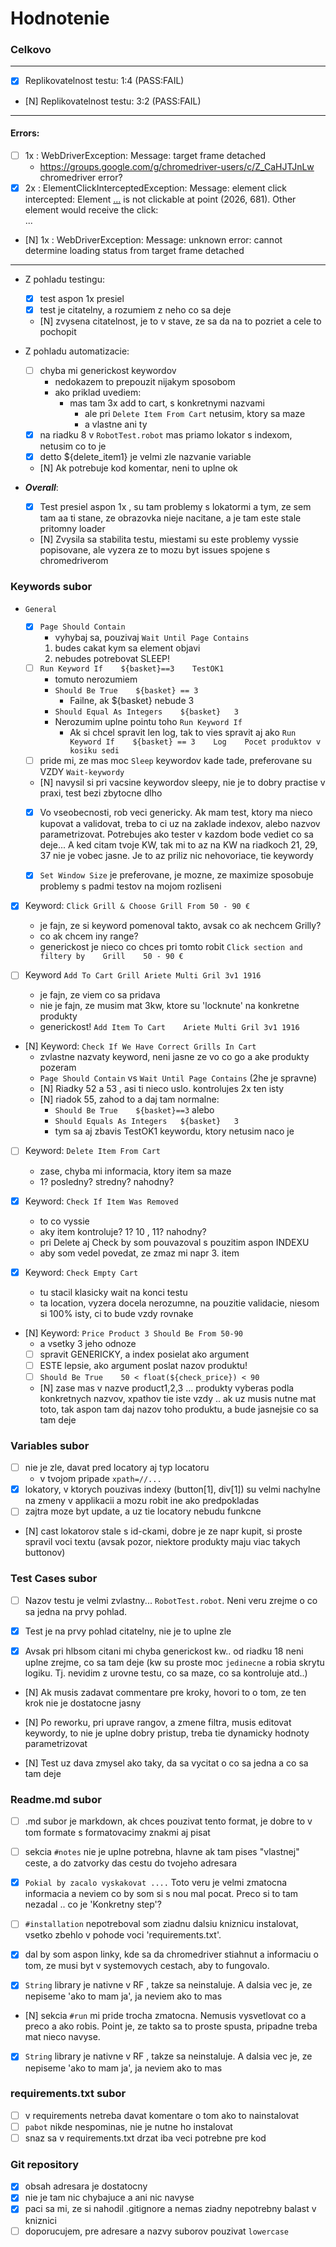 # Hodnotenie

### Celkovo

---
- [x] Replikovatelnost testu: 1:4    (PASS:FAIL)
- [N] Replikovatelnost testu: 3:2    (PASS:FAIL)
---

#### Errors:

- [ ] 1x : WebDriverException: Message: target frame detached
  - https://groups.google.com/g/chromedriver-users/c/Z_CaHJTJnLw chromedriver error?
- [x] 2x : ElementClickInterceptedException: Message: element click intercepted: Element <a class="e-button e-button--negative" href="/kosik/?item=7769645&amp;event=delete&amp;do=itemRemove">...</a> is not clickable at point (2026, 681). Other element would receive the click: <div class="c-responsive-cart__total">...</div>
- [N] 1x : WebDriverException: Message: unknown error: cannot determine loading status from target frame detached

---
  
- Z pohladu testingu:
  - [x] test aspon 1x presiel
  - [x] test je citatelny, a rozumiem z neho co sa deje
  - [N] zvysena citatelnost, je to v stave, ze sa da na to pozriet a cele to pochopit

- Z pohladu automatizacie:
  - [ ] chyba mi generickost keywordov
    - nedokazem to prepouzit nijakym sposobom
    - ako priklad uvediem:  
      - mas tam 3x add to cart, s konkretnymi nazvami
        - ale pri `Delete Item From Cart` netusim, ktory sa maze
        - a vlastne ani ty 
  - [x] na riadku 8 v `RobotTest.robot` mas priamo lokator s indexom, netusim co to je
  - [x] detto  ${delete_item1}  je velmi zle nazvanie variable
  - [N] Ak potrebuje kod komentar, neni to uplne ok


- ***Overall***:
  - [x] Test presiel aspon 1x , su tam problemy s lokatormi a tym, ze sem tam aa ti stane, ze obrazovka nieje nacitane, a je tam este stale pritomny loader
  - [N] Zvysila sa stabilita testu, miestami su este problemy vyssie popisovane, ale vyzera ze to mozu byt issues spojene s chromedriverom

### Keywords subor

- `General`
  - [x] `Page Should Contain` 
    - vyhybaj sa, pouzivaj `Wait Until Page Contains`
    1. budes cakat kym sa element objavi
    2. nebudes potrebovat SLEEP!
  - [ ] `Run Keyword If    ${basket}==3    TestOK1`
    - tomuto nerozumiem
    - `Should Be True    ${basket} == 3`
      - Failne, ak ${basket} nebude 3
    - `Should Equal As Integers    ${basket}   3`
    - Nerozumim uplne pointu toho `Run Keyword If`
      - Ak si chcel spravit len log, tak to vies spravit aj ako `Run Keyword If    ${basket} == 3    Log    Pocet produktov v kosiku sedi`
  - [ ] pride mi, ze mas moc `Sleep` keywordov kade tade, preferovane su VZDY `Wait-keywordy`
  - [N] navysil si pri vacsine keywordov sleepy, nie je to dobry practise v praxi, test bezi zbytocne dlho

  - [x] Vo vseobecnosti, rob veci genericky. Ak mam test, ktory ma nieco kupovat a validovat, treba to ci uz na zaklade indexov, alebo nazvov parametrizovat. Potrebujes ako tester v kazdom bode vediet co sa deje... A ked citam tvoje KW, tak mi to az na KW na riadkoch 21, 29, 37 nie je vobec jasne. Je to az priliz nic nehovoriace, tie keywordy


  - [x] `Set Window Size` je preferovane, je mozne, ze maximize sposobuje problemy s padmi testov na mojom rozliseni
    
- [x] Keyword: `Click Grill & Choose Grill From 50 - 90 €`
  - je fajn, ze si keyword pomenoval takto, avsak co ak nechcem Grilly? 
  - co ak chcem iny range? 
  - generickost je nieco co chces pri tomto robit
  `Click section and filtery by    Grill    50 - 90 €`

- [ ] Keyword `Add To Cart Grill Ariete Multi Gril 3v1 1916`
  - je fajn, ze viem co sa pridava
  - nie je fajn, ze musim mat 3kw, ktore su 'locknute' na konkretne produkty
  - generickost!
  `Add Item To Cart    Ariete Multi Gril 3v1 1916`

- [N] Keyword: `Check If We Have Correct Grills In Cart`
  - zvlastne nazvaty keyword, neni jasne ze vo co go a ake produkty pozeram
  - `Page Should Contain` vs `Wait Until Page Contains`  (2he je spravne)
  - [N] Riadky 52 a 53 , asi ti nieco uslo. kontrolujes 2x ten isty
  - [N] riadok 55, zahod to a daj tam  normalne:
    - `Should Be True    ${basket}==3` alebo
    - `Should Equals As Integers   ${basket}   3`
    - tym sa aj zbavis TestOK1 keywordu, ktory netusim naco je 

- [ ] Keyword: `Delete Item From Cart`
  - zase, chyba mi informacia, ktory item sa maze
  - 1? posledny? stredny? nahodny?

- [x] Keyword: `Check If Item Was Removed`
  - to co vyssie
  - aky item kontroluje? 1? 10 , 11? nahodny?
  - pri Delete aj Check by som pouvazoval s pouzitim aspon INDEXU
  - aby som vedel povedat, ze zmaz mi napr 3. item

- [X] Keyword: `Check Empty Cart`
  - tu stacil klasicky wait na konci testu
  - ta location, vyzera docela nerozumne, na pouzitie validacie, niesom si 100% isty, ci to bude vzdy rovnake

- [N] Keyword: `Price Product 3 Should Be From 50-90`
  - a vsetky 3 jeho odnoze
  - [ ] spravit GENERICKY, a  index posielat ako argument
  - [ ] ESTE lepsie, ako argument poslat nazov produktu! 
  - [ ] `Should Be True    50 < float(${check_price}) < 90`
  - [N] zase mas v nazve product1,2,3 ... produkty vyberas podla konkretnych nazvov, xpathov tie iste vzdy .. ak uz musis nutne mat toto, tak aspon tam daj nazov toho produktu, a bude jasnejsie co sa tam deje
  
### Variables subor

- [ ] nie je zle, davat pred locatory aj typ locatoru
  - v tvojom pripade `xpath=//...`
- [x] lokatory, v ktorych pouzivas indexy (button[1], div[1]) su velmi nachylne na zmeny v applikacii
a mozu robit ine ako predpokladas 
- [ ] zajtra moze byt update, a uz tie locatory nebudu funkcne
- [N] cast lokatorov stale s id-ckami, dobre je ze napr kupit, si proste spravil voci textu (avsak pozor, niektore produkty maju viac takych buttonov)

### Test Cases subor

- [ ] Nazov testu je velmi zvlastny... `RobotTest.robot`. Neni veru zrejme o co sa jedna na prvy pohlad.

- [x] Test je na prvy pohlad citatelny, nie je to uplne zle
- [x] Avsak pri hlbsom citani mi chyba generickost kw.. od riadku 18 neni uplne zrejme, co sa tam deje (kw su proste moc `jedinecne` a robia skrytu logiku. Tj. nevidim z urovne testu, co sa maze, co sa kontroluje atd..)

- [N] Ak musis zadavat commentare pre kroky, hovori to o tom, ze ten krok nie je dostatocne jasny

- [N] Po reworku, pri uprave rangov, a zmene filtra, musis editovat keywordy, to nie je uplne dobry pristup, treba tie dynamicky hodnoty parametrizovat

- [N] Test uz dava zmysel ako taky, da sa vycitat o co sa jedna a co sa tam deje

### Readme.md subor

- [ ] .md subor je markdown, ak chces pouzivat tento format, je dobre to v tom formate s formatovacimy znakmi aj pisat

- [ ] sekcia `#notes` nie je uplne potrebna, hlavne ak tam pises "vlastnej" ceste, a do zatvorky das cestu do tvojeho adresara

- [x] `Pokial by zacalo vyskakovat ....` Toto veru je velmi zmatocna informacia a neviem co by som 
si s nou mal pocat. Preco si to tam nezadal .. co je 'Konkretny step'?

- [ ] `#installation` nepotreboval som ziadnu dalsiu kniznicu instalovat, vsetko zbehlo v pohode voci 'requirements.txt'.

- [x] dal by som aspon linky, kde sa da chromedriver stiahnut a informaciu o tom, ze musi byt v systemovych cestach, aby to fungovalo. 

- [x] `String` library je nativne v RF , takze sa neinstaluje. A dalsia vec je, ze nepiseme 'ako to mam ja', ja neviem ako to mas 

- [N] sekcia `#run` mi pride trocha zmatocna. Nemusis vysvetlovat co a preco a  ako robis. Point je, ze takto sa to proste spusta, pripadne treba mat nieco navyse.

- [x] `String` library je nativne v RF , takze sa neinstaluje. A dalsia vec je, ze nepiseme 'ako to mam ja', ja neviem ako to mas 

### requirements.txt subor
 
- [ ] v requirements netreba davat komentare o tom ako to nainstalovat 
- [ ] `pabot` nikde nespominas, nie je nutne ho instalovat
- [ ] snaz sa v requirements.txt drzat iba veci potrebne pre kod

### Git repository

- [x] obsah adresara je dostatocny
- [x] nie je tam nic chybajuce a ani nic navyse
- [x] paci sa mi, ze si nahodil .gitignore a nemas ziadny nepotrebny balast v kniznici
- [ ] doporucujem, pre adresare a nazvy suborov pouzivat `lowercase` 
